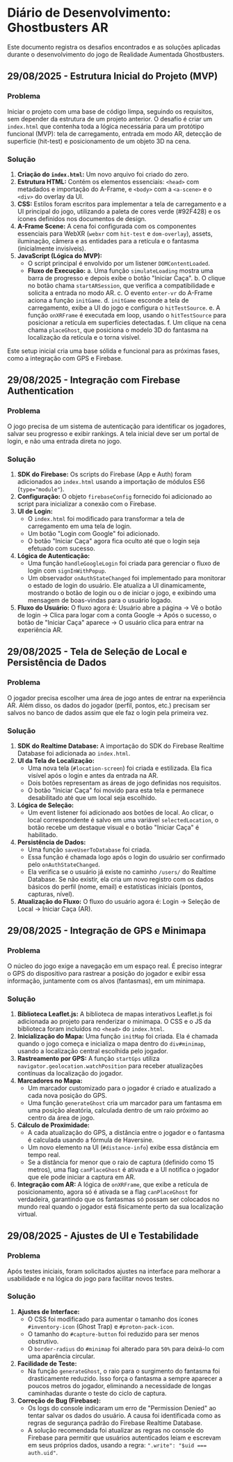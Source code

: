 # Diário de Desenvolvimento: Ghostbusters AR

Este documento registra os desafios encontrados e as soluções aplicadas durante o desenvolvimento do jogo de Realidade Aumentada Ghostbusters.

## 29/08/2025 - Estrutura Inicial do Projeto (MVP)

### Problema
Iniciar o projeto com uma base de código limpa, seguindo os requisitos, sem depender da estrutura de um projeto anterior. O desafio é criar um `index.html` que contenha toda a lógica necessária para um protótipo funcional (MVP): tela de carregamento, entrada em modo AR, detecção de superfície (hit-test) e posicionamento de um objeto 3D na cena.

### Solução
1.  **Criação do `index.html`:** Um novo arquivo foi criado do zero.
2.  **Estrutura HTML:** Contém os elementos essenciais: `<head>` com metadados e importação do A-Frame, e `<body>` com a `<a-scene>` e o `<div>` do overlay da UI.
3.  **CSS:** Estilos foram escritos para implementar a tela de carregamento e a UI principal do jogo, utilizando a paleta de cores verde (#92F428) e os ícones definidos nos documentos de design.
4.  **A-Frame Scene:** A cena foi configurada com os componentes essenciais para WebXR (`webxr` com `hit-test` e `dom-overlay`), assets, iluminação, câmera e as entidades para a retícula e o fantasma (inicialmente invisíveis).
5.  **JavaScript (Lógica do MVP):**
    - O script principal é envolvido por um listener `DOMContentLoaded`.
    - **Fluxo de Execução:**
        a. Uma função `simulateLoading` mostra uma barra de progresso e depois exibe o botão "Iniciar Caça".
        b. O clique no botão chama `startARSession`, que verifica a compatibilidade e solicita a entrada no modo AR.
        c. O evento `enter-vr` do A-Frame aciona a função `initGame`.
        d. `initGame` esconde a tela de carregamento, exibe a UI do jogo e configura o `hitTestSource`.
        e. A função `onXRFrame` é executada em loop, usando o `hitTestSource` para posicionar a retícula em superfícies detectadas.
        f. Um clique na cena chama `placeGhost`, que posiciona o modelo 3D do fantasma na localização da retícula e o torna visível.

Este setup inicial cria uma base sólida e funcional para as próximas fases, como a integração com GPS e Firebase.

## 29/08/2025 - Integração com Firebase Authentication

### Problema
O jogo precisa de um sistema de autenticação para identificar os jogadores, salvar seu progresso e exibir rankings. A tela inicial deve ser um portal de login, e não uma entrada direta no jogo.

### Solução
1.  **SDK do Firebase:** Os scripts do Firebase (App e Auth) foram adicionados ao `index.html` usando a importação de módulos ES6 (`type="module"`).
2.  **Configuração:** O objeto `firebaseConfig` fornecido foi adicionado ao script para inicializar a conexão com o Firebase.
3.  **UI de Login:**
    - O `index.html` foi modificado para transformar a tela de carregamento em uma tela de login.
    - Um botão "Login com Google" foi adicionado.
    - O botão "Iniciar Caça" agora fica oculto até que o login seja efetuado com sucesso.
4.  **Lógica de Autenticação:**
    - Uma função `handleGoogleLogin` foi criada para gerenciar o fluxo de login com `signInWithPopup`.
    - Um observador `onAuthStateChanged` foi implementado para monitorar o estado de login do usuário. Ele atualiza a UI dinamicamente, mostrando o botão de login ou o de iniciar o jogo, e exibindo uma mensagem de boas-vindas para o usuário logado.
5.  **Fluxo do Usuário:** O fluxo agora é: Usuário abre a página -> Vê o botão de login -> Clica para logar com a conta Google -> Após o sucesso, o botão de "Iniciar Caça" aparece -> O usuário clica para entrar na experiência AR.

## 29/08/2025 - Tela de Seleção de Local e Persistência de Dados

### Problema
O jogador precisa escolher uma área de jogo antes de entrar na experiência AR. Além disso, os dados do jogador (perfil, pontos, etc.) precisam ser salvos no banco de dados assim que ele faz o login pela primeira vez.

### Solução
1.  **SDK do Realtime Database:** A importação do SDK do Firebase Realtime Database foi adicionada ao `index.html`.
2.  **UI da Tela de Localização:**
    - Uma nova tela (`#location-screen`) foi criada e estilizada. Ela fica visível após o login e antes da entrada na AR.
    - Dois botões representam as áreas de jogo definidas nos requisitos.
    - O botão "Iniciar Caça" foi movido para esta tela e permanece desabilitado até que um local seja escolhido.
3.  **Lógica de Seleção:**
    - Um event listener foi adicionado aos botões de local. Ao clicar, o local correspondente é salvo em uma variável `selectedLocation`, o botão recebe um destaque visual e o botão "Iniciar Caça" é habilitado.
4.  **Persistência de Dados:**
    - Uma função `saveUserToDatabase` foi criada.
    - Essa função é chamada logo após o login do usuário ser confirmado pelo `onAuthStateChanged`.
    - Ela verifica se o usuário já existe no caminho `/users/` do Realtime Database. Se não existir, ela cria um novo registro com os dados básicos do perfil (nome, email) e estatísticas iniciais (pontos, capturas, nível).
5.  **Atualização do Fluxo:** O fluxo do usuário agora é: Login -> Seleção de Local -> Iniciar Caça (AR).

## 29/08/2025 - Integração de GPS e Minimapa

### Problema
O núcleo do jogo exige a navegação em um espaço real. É preciso integrar o GPS do dispositivo para rastrear a posição do jogador e exibir essa informação, juntamente com os alvos (fantasmas), em um minimapa.

### Solução
1.  **Biblioteca Leaflet.js:** A biblioteca de mapas interativos Leaflet.js foi adicionada ao projeto para renderizar o minimapa. O CSS e o JS da biblioteca foram incluídos no `<head>` do `index.html`.
2.  **Inicialização do Mapa:** Uma função `initMap` foi criada. Ela é chamada quando o jogo começa e inicializa o mapa dentro do `div#minimap`, usando a localização central escolhida pelo jogador.
3.  **Rastreamento por GPS:** A função `startGps` utiliza `navigator.geolocation.watchPosition` para receber atualizações contínuas da localização do jogador.
4.  **Marcadores no Mapa:**
    - Um marcador customizado para o jogador é criado e atualizado a cada nova posição do GPS.
    - Uma função `generateGhost` cria um marcador para um fantasma em uma posição aleatória, calculada dentro de um raio próximo ao centro da área de jogo.
5.  **Cálculo de Proximidade:**
    - A cada atualização do GPS, a distância entre o jogador e o fantasma é calculada usando a fórmula de Haversine.
    - Um novo elemento na UI (`#distance-info`) exibe essa distância em tempo real.
    - Se a distância for menor que o raio de captura (definido como 15 metros), uma flag `canPlaceGhost` é ativada e a UI notifica o jogador que ele pode iniciar a captura em AR.
6.  **Integração com AR:** A lógica de `onXRFrame`, que exibe a retícula de posicionamento, agora só é ativada se a flag `canPlaceGhost` for verdadeira, garantindo que os fantasmas só possam ser colocados no mundo real quando o jogador está fisicamente perto da sua localização virtual.

## 29/08/2025 - Ajustes de UI e Testabilidade

### Problema
Após testes iniciais, foram solicitados ajustes na interface para melhorar a usabilidade e na lógica do jogo para facilitar novos testes.

### Solução
1.  **Ajustes de Interface:**
    - O CSS foi modificado para aumentar o tamanho dos ícones `#inventory-icon` (Ghost Trap) e `#proton-pack-icon`.
    - O tamanho do `#capture-button` foi reduzido para ser menos obstrutivo.
    - O `border-radius` do `#minimap` foi alterado para `50%` para deixá-lo com uma aparência circular.
2.  **Facilidade de Teste:**
    - Na função `generateGhost`, o raio para o surgimento do fantasma foi drasticamente reduzido. Isso força o fantasma a sempre aparecer a poucos metros do jogador, eliminando a necessidade de longas caminhadas durante o teste do ciclo de captura.
3.  **Correção de Bug (Firebase):**
    - Os logs do console indicaram um erro de "Permission Denied" ao tentar salvar os dados do usuário. A causa foi identificada como as regras de segurança padrão do Firebase Realtime Database.
    - A solução recomendada foi atualizar as regras no console do Firebase para permitir que usuários autenticados leiam e escrevam em seus próprios dados, usando a regra: `".write": "$uid === auth.uid"`.